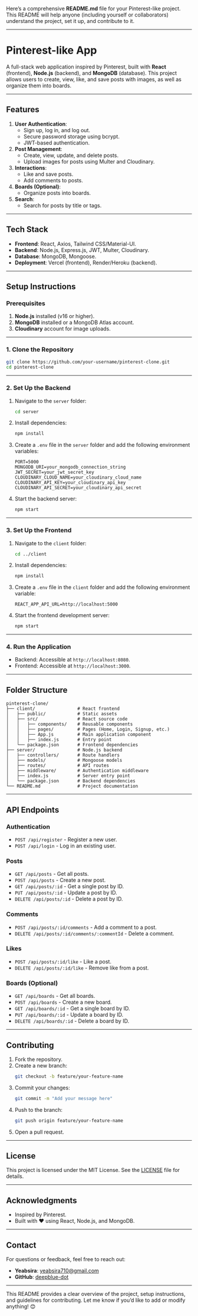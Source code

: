 Here’s a comprehensive **README.md** file for your Pinterest-like project. This README will help anyone (including yourself or collaborators) understand the project, set it up, and contribute to it.

---

# **Pinterest-like App**

A full-stack web application inspired by Pinterest, built with **React** (frontend), **Node.js** (backend), and **MongoDB** (database). This project allows users to create, view, like, and save posts with images, as well as organize them into boards.

---

## **Features**
1. **User Authentication**:
   - Sign up, log in, and log out.
   - Secure password storage using bcrypt.
   - JWT-based authentication.
2. **Post Management**:
   - Create, view, update, and delete posts.
   - Upload images for posts using Multer and Cloudinary.
3. **Interactions**:
   - Like and save posts.
   - Add comments to posts.
4. **Boards (Optional)**:
   - Organize posts into boards.
5. **Search**:
   - Search for posts by title or tags.

---

## **Tech Stack**
- **Frontend**: React, Axios, Tailwind CSS/Material-UI.
- **Backend**: Node.js, Express.js, JWT, Multer, Cloudinary.
- **Database**: MongoDB, Mongoose.
- **Deployment**: Vercel (frontend), Render/Heroku (backend).

---

## **Setup Instructions**

### **Prerequisites**
1. **Node.js** installed (v16 or higher).
2. **MongoDB** installed or a MongoDB Atlas account.
3. **Cloudinary** account for image uploads.

---

### **1. Clone the Repository**
```bash
git clone https://github.com/your-username/pinterest-clone.git
cd pinterest-clone
```

---

### **2. Set Up the Backend**
1. Navigate to the `server` folder:
   ```bash
   cd server
   ```
2. Install dependencies:
   ```bash
   npm install
   ```
3. Create a `.env` file in the `server` folder and add the following environment variables:
   ```env
   PORT=5000
   MONGODB_URI=your_mongodb_connection_string
   JWT_SECRET=your_jwt_secret_key
   CLOUDINARY_CLOUD_NAME=your_cloudinary_cloud_name
   CLOUDINARY_API_KEY=your_cloudinary_api_key
   CLOUDINARY_API_SECRET=your_cloudinary_api_secret
   ```
4. Start the backend server:
   ```bash
   npm start
   ```

---

### **3. Set Up the Frontend**
1. Navigate to the `client` folder:
   ```bash
   cd ../client
   ```
2. Install dependencies:
   ```bash
   npm install
   ```
3. Create a `.env` file in the `client` folder and add the following environment variable:
   ```env
   REACT_APP_API_URL=http://localhost:5000
   ```
4. Start the frontend development server:
   ```bash
   npm start
   ```

---

### **4. Run the Application**
- Backend: Accessible at `http://localhost:8080`.
- Frontend: Accessible at `http://localhost:3000`.

---

## **Folder Structure**
```
pinterest-clone/
├── client/                # React frontend
│   ├── public/            # Static assets
│   ├── src/               # React source code
│   │   ├── components/    # Reusable components
│   │   ├── pages/         # Pages (Home, Login, Signup, etc.)
│   │   ├── App.js         # Main application component
│   │   ├── index.js       # Entry point
│   └── package.json       # Frontend dependencies
├── server/                # Node.js backend
│   ├── controllers/       # Route handlers
│   ├── models/            # Mongoose models
│   ├── routes/            # API routes
│   ├── middleware/        # Authentication middleware
│   ├── index.js           # Server entry point
│   └── package.json       # Backend dependencies
└── README.md              # Project documentation
```

---

## **API Endpoints**
### **Authentication**
- `POST /api/register` - Register a new user.
- `POST /api/login` - Log in an existing user.

### **Posts**
- `GET /api/posts` - Get all posts.
- `POST /api/posts` - Create a new post.
- `GET /api/posts/:id` - Get a single post by ID.
- `PUT /api/posts/:id` - Update a post by ID.
- `DELETE /api/posts/:id` - Delete a post by ID.

### **Comments**
- `POST /api/posts/:id/comments` - Add a comment to a post.
- `DELETE /api/posts/:id/comments/:commentId` - Delete a comment.

### **Likes**
- `POST /api/posts/:id/like` - Like a post.
- `DELETE /api/posts/:id/like` - Remove like from a post.

### **Boards (Optional)**
- `GET /api/boards` - Get all boards.
- `POST /api/boards` - Create a new board.
- `GET /api/boards/:id` - Get a single board by ID.
- `PUT /api/boards/:id` - Update a board by ID.
- `DELETE /api/boards/:id` - Delete a board by ID.

---

## **Contributing**
1. Fork the repository.
2. Create a new branch:
   ```bash
   git checkout -b feature/your-feature-name
   ```
3. Commit your changes:
   ```bash
   git commit -m "Add your message here"
   ```
4. Push to the branch:
   ```bash
   git push origin feature/your-feature-name
   ```
5. Open a pull request.

---

## **License**
This project is licensed under the MIT License. See the [LICENSE](LICENSE) file for details.

---

## **Acknowledgments**
- Inspired by Pinterest.
- Built with ❤️ using React, Node.js, and MongoDB.

---

## **Contact**
For questions or feedback, feel free to reach out:
- **Yeabsira**: [yeabsira710@gmail.com](mailto:yeabsira710@gmail.com)
- **GitHub**: [deepblue-dot](https://github.com/deepblue-dot)

---

This README provides a clear overview of the project, setup instructions, and guidelines for contributing. Let me know if you’d like to add or modify anything! 😊
